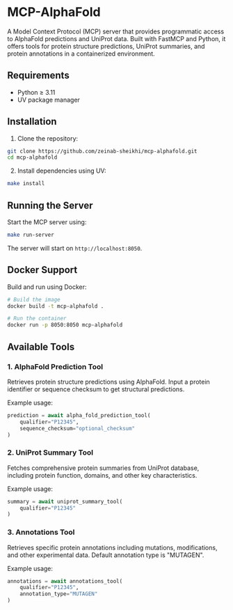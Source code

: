 # MCP-AlphaFold

A Model Context Protocol (MCP) server that provides programmatic access to AlphaFold predictions and UniProt data.
Built with FastMCP and Python, it offers tools for protein structure predictions, UniProt summaries, and protein annotations in a containerized environment.

## Requirements
- Python ≥ 3.11
- UV package manager

## Installation

1. Clone the repository:
```bash
git clone https://github.com/zeinab-sheikhi/mcp-alphafold.git
cd mcp-alphafold
```

2. Install dependencies using UV:
```bash
make install
```

## Running the Server

Start the MCP server using:
```bash
make run-server
```

The server will start on `http://localhost:8050`.

## Docker Support

Build and run using Docker:
```bash
# Build the image
docker build -t mcp-alphafold .

# Run the container
docker run -p 8050:8050 mcp-alphafold
```

## Available Tools

### 1. AlphaFold Prediction Tool
Retrieves protein structure predictions using AlphaFold. Input a protein identifier or sequence checksum to get structural predictions.

Example usage:
```python
prediction = await alpha_fold_prediction_tool(
    qualifier="P12345",
    sequence_checksum="optional_checksum"
)
```

### 2. UniProt Summary Tool
Fetches comprehensive protein summaries from UniProt database, including protein function, domains, and other key characteristics.

Example usage:
```python
summary = await uniprot_summary_tool(
    qualifier="P12345"
)
```

### 3. Annotations Tool
Retrieves specific protein annotations including mutations, modifications, and other experimental data. Default annotation type is "MUTAGEN".

Example usage:
```python
annotations = await annotations_tool(
    qualifier="P12345",
    annotation_type="MUTAGEN"
)
```
